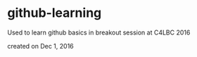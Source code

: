 # github-learning
Used to learn github basics in breakout session at C4LBC 2016

created on Dec 1, 2016
